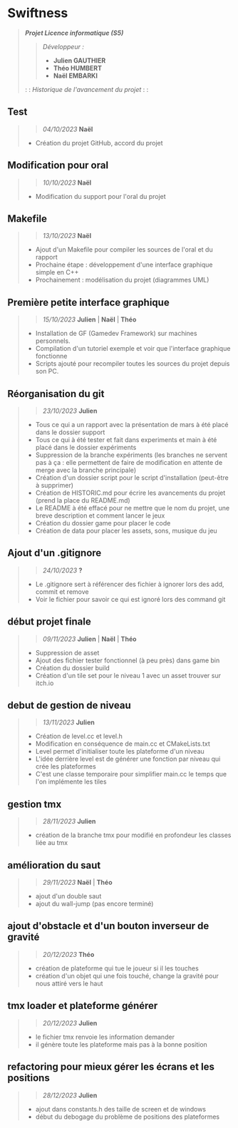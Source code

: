 # Swiftness

>
> ***Projet Licence informatique (S5)***
>
>> *Développeur :*
>>
>>- **Julien GAUTHIER**
>>- **Théo HUMBERT**
>>- **Naël EMBARKI**
>
> : : *Historique de l'avancement du projet* : :

## Test

>
>> *04/10/2023*
>> **Naël**
>
>- Création du projet GitHub, accord du projet
>

## Modification pour oral

>
>> *10/10/2023*
>> **Naël**
>
>- Modification du support pour l'oral du projet
>

## Makefile

>
>> *13/10/2023*
>> **Naël**
>
>- Ajout d'un Makefile pour compiler les sources de l'oral et du rapport
>- Prochaine étape : développement d'une interface  graphique simple en C++
>- Prochainement : modélisation du projet (diagrammes UML)
>

## Première petite interface graphique

>
>> *15/10/2023*
>> **Julien** | **Naël** | **Théo**
>
>- Installation de GF (Gamedev Framework) sur machines personnels.
>- Compilation d'un tutoriel exemple et voir que l'interface graphique fonctionne
>- Scripts ajouté pour recompiler toutes les sources du projet depuis son PC.
>

## Réorganisation du git

>
>> *23/10/2023*
>> **Julien**
>
>- Tous ce qui a un rapport avec la présentation de mars à été placé dans le dossier support
>- Tous ce qui à été tester et fait dans experiments et main à été placé dans le dossier expériments
>- Suppression de la branche expériments (les branches ne servent pas à ça : elle permettent de faire de modification en attente de merge avec la branche principale)
>- Création d'un dossier script pour le script d'installation (peut-être à supprimer)
>- Création de HISTORIC.md pour écrire les avancements du projet (prend la place du README.md)
>- Le README à été effacé pour ne mettre que le nom du projet, une breve description et comment lancer le jeux
>- Création du dossier game pour placer le code
>- Création de data pour placer les assets, sons, musique du jeu
>

## Ajout d'un .gitignore

>
>> *24/10/2023*
>> **?**
>
>- Le .gitignore sert à référencer des fichier à ignorer lors des add, commit et remove
>- Voir le fichier pour savoir ce qui est ignoré lors des command git
>

## début projet finale

>
>> *09/11/2023*
>> **Julien** | **Naël** | **Théo**
>
>- Suppression de asset
>- Ajout des fichier tester fonctionnel (à peu près) dans game bin
>- Création du dossier build
>- Création d'un tile set pour le niveau 1 avec un asset trouver sur itch.io
>

## debut de gestion de niveau

>
>> *13/11/2023*
>> **Julien**
>
>- Création de level.cc et level.h
>- Modification en conséquence de main.cc et CMakeLists.txt
>- Level permet d'initialiser toute les plateforme d'un niveau
>- L'idée derrière level est de générer une fonction par niveau qui crée les plateformes
>- C'est une classe temporaire pour simplifier main.cc le temps que l'on implémente les tiles
>

## gestion tmx

>
>> *28/11/2023*
>> **Julien**
>
>- création de la branche tmx pour modifié en profondeur les classes liée au tmx
>

## amélioration du saut

>
>> *29/11/2023*
>> **Naël** | **Théo**
>
>- ajout d'un double saut
>- ajout du wall-jump (pas encore terminé)
>

## ajout d'obstacle et d'un bouton inverseur de gravité

>
>> *20/12/2023*
>> **Théo**
>
>- création de plateforme qui tue le joueur si il les touches
>- création d'un objet qui une fois touché, change la gravité pour nous attiré vers le haut
>

## tmx loader et plateforme générer

>
>> *20/12/2023*
>> **Julien**
>
>- le fichier tmx renvoie les information demander
>- il génère toute les plateforme mais pas à la bonne position
>

## refactoring pour mieux gérer les écrans et les positions

>
>> *28/12/2023*
>> **Julien**
>
>- ajout dans constants.h des taille de screen et de windows
>- début du debogage du problème de positions des plateformes
>